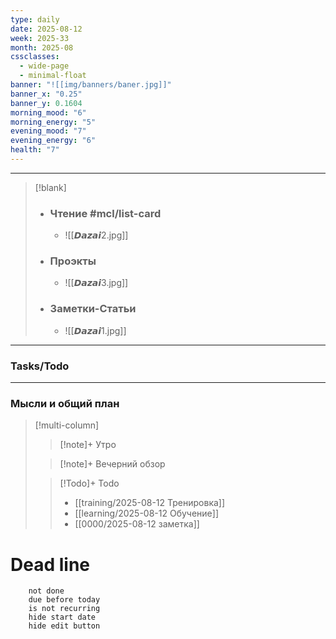 ```yaml
---
type: daily
date: 2025-08-12
week: 2025-33
month: 2025-08
cssclasses:
  - wide-page
  - minimal-float
banner: "![[img/banners/baner.jpg]]"
banner_x: "0.25"
banner_y: 0.1604
morning_mood: "6"
morning_energy: "5"
evening_mood: "7"
evening_energy: "6"
health: "7"
---
```



---

> [!blank]
> - ### **Чтение** #mcl/list-card
> 	- ![[𝘿𝙖𝙯𝙖𝙞2.jpg]]
> 
> - ### **Проэкты**
> 	- ![[𝘿𝙖𝙯𝙖𝙞3.jpg]]
> 
> - ### **Заметки-Статьи**
> 	- ![[𝘿𝙖𝙯𝙖𝙞1.jpg]]

---
### Tasks/Todo
<!-- UNCOMMENT TO ADD TASKS - [ ] Dummy Task -->

---
### Мысли и общий план
> [!multi-column]
> > [!note]+ Утро
> > 
>
> > [!note]+ Вечерний обзор
> > 
>
> > [!Todo]+ Todo
> > - [[training/2025-08-12  Тренировка]]
> > - [[learning/2025-08-12 Обучение]]
> > - [[0000/2025-08-12 заметка]]


# Dead line

```tasks
	not done
	due before today
	is not recurring
	hide start date
	hide edit button
```